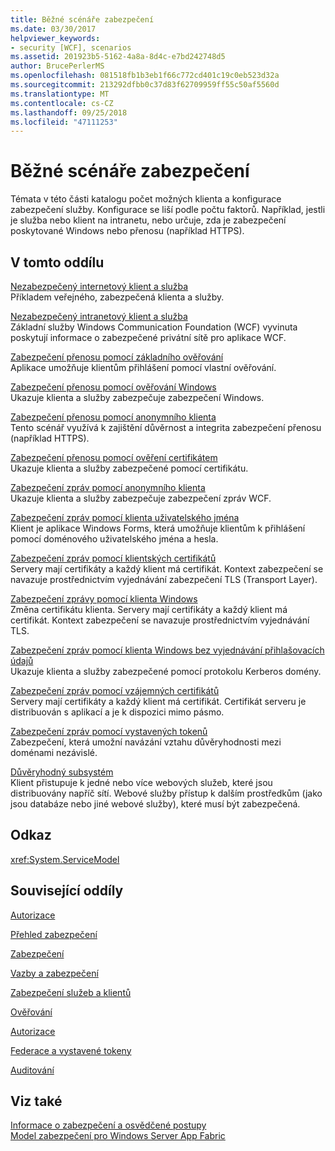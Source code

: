 ```yaml
---
title: Běžné scénáře zabezpečení
ms.date: 03/30/2017
helpviewer_keywords:
- security [WCF], scenarios
ms.assetid: 201923b5-5162-4a8a-8d4c-e7bd242748d5
author: BrucePerlerMS
ms.openlocfilehash: 081518fb1b3eb1f66c772cd401c19c0eb523d32a
ms.sourcegitcommit: 213292dfbb0c37d83f62709959ff55c50af5560d
ms.translationtype: MT
ms.contentlocale: cs-CZ
ms.lasthandoff: 09/25/2018
ms.locfileid: "47111253"
---
```

# <a name="common-security-scenarios"></a>Běžné scénáře zabezpečení
Témata v této části katalogu počet možných klienta a konfigurace zabezpečení služby. Konfigurace se liší podle počtu faktorů. Například, jestli je služba nebo klient na intranetu, nebo určuje, zda je zabezpečení poskytované Windows nebo přenosu (například HTTPS).  
  
## <a name="in-this-section"></a>V tomto oddílu  
 [Nezabezpečený internetový klient a služba](../../../../docs/framework/wcf/feature-details/internet-unsecured-client-and-service.md)  
 Příkladem veřejného, zabezpečená klienta a služby.  
  
 [Nezabezpečený intranetový klient a služba](../../../../docs/framework/wcf/feature-details/intranet-unsecured-client-and-service.md)  
 Základní služby Windows Communication Foundation (WCF) vyvinuta poskytují informace o zabezpečené privátní sítě pro aplikace WCF.  
  
 [Zabezpečení přenosu pomocí základního ověřování](../../../../docs/framework/wcf/feature-details/transport-security-with-basic-authentication.md)  
 Aplikace umožňuje klientům přihlášení pomocí vlastní ověřování.  
  
 [Zabezpečení přenosu pomocí ověřování Windows](../../../../docs/framework/wcf/feature-details/transport-security-with-windows-authentication.md)  
 Ukazuje klienta a služby zabezpečuje zabezpečení Windows.  
  
 [Zabezpečení přenosu pomocí anonymního klienta](../../../../docs/framework/wcf/feature-details/transport-security-with-an-anonymous-client.md)  
 Tento scénář využívá k zajištění důvěrnost a integrita zabezpečení přenosu (například HTTPS).  
  
 [Zabezpečení přenosu pomocí ověření certifikátem](../../../../docs/framework/wcf/feature-details/transport-security-with-certificate-authentication.md)  
 Ukazuje klienta a služby zabezpečené pomocí certifikátu.  
  
 [Zabezpečení zpráv pomocí anonymního klienta](../../../../docs/framework/wcf/feature-details/message-security-with-an-anonymous-client.md)  
 Ukazuje klienta a služby zabezpečuje zabezpečení zpráv WCF.  
  
 [Zabezpečení zpráv pomocí klienta uživatelského jména](../../../../docs/framework/wcf/feature-details/message-security-with-a-user-name-client.md)  
 Klient je aplikace Windows Forms, která umožňuje klientům k přihlášení pomocí doménového uživatelského jména a hesla.  
  
 [Zabezpečení zpráv pomocí klientských certifikátů](../../../../docs/framework/wcf/feature-details/message-security-with-a-certificate-client.md)  
 Servery mají certifikáty a každý klient má certifikát. Kontext zabezpečení se navazuje prostřednictvím vyjednávání zabezpečení TLS (Transport Layer).  
  
 [Zabezpečení zprávy pomocí klienta Windows](../../../../docs/framework/wcf/feature-details/message-security-with-a-windows-client.md)  
 Změna certifikátu klienta. Servery mají certifikáty a každý klient má certifikát. Kontext zabezpečení se navazuje prostřednictvím vyjednávání TLS.  
  
 [Zabezpečení zpráv pomocí klienta Windows bez vyjednávání přihlašovacích údajů](../../../../docs/framework/wcf/feature-details/message-security-with-a-windows-client-without-credential-negotiation.md)  
 Ukazuje klienta a služby zabezpečené pomocí protokolu Kerberos domény.  
  
 [Zabezpečení zpráv pomocí vzájemných certifikátů](../../../../docs/framework/wcf/feature-details/message-security-with-mutual-certificates.md)  
 Servery mají certifikáty a každý klient má certifikát. Certifikát serveru je distribuován s aplikací a je k dispozici mimo pásmo.  
  
 [Zabezpečení zpráv pomocí vystavených tokenů](../../../../docs/framework/wcf/feature-details/message-security-with-issued-tokens.md)  
 Zabezpečení, která umožní navázání vztahu důvěryhodnosti mezi doménami nezávislé.  
  
 [Důvěryhodný subsystém](../../../../docs/framework/wcf/feature-details/trusted-subsystem.md)  
 Klient přistupuje k jedné nebo více webových služeb, které jsou distribuovány napříč sítí. Webové služby přístup k dalším prostředkům (jako jsou databáze nebo jiné webové služby), které musí být zabezpečená.  
  
## <a name="reference"></a>Odkaz  
 <xref:System.ServiceModel>  
  
## <a name="related-sections"></a>Související oddíly  
 [Autorizace](../../../../docs/framework/wcf/feature-details/authorization-in-wcf.md)  
  
 [Přehled zabezpečení](../../../../docs/framework/wcf/feature-details/security-overview.md)  
  
 [Zabezpečení](../../../../docs/framework/wcf/feature-details/security.md)  
  
 [Vazby a zabezpečení](../../../../docs/framework/wcf/feature-details/bindings-and-security.md)  
  
 [Zabezpečení služeb a klientů](../../../../docs/framework/wcf/feature-details/securing-services-and-clients.md)  
  
 [Ověřování](../../../../docs/framework/wcf/feature-details/authentication-in-wcf.md)  
  
 [Autorizace](../../../../docs/framework/wcf/feature-details/authorization-in-wcf.md)  
  
 [Federace a vystavené tokeny](../../../../docs/framework/wcf/feature-details/federation-and-issued-tokens.md)  
  
 [Auditování](../../../../docs/framework/wcf/feature-details/auditing-security-events.md)  
  
## <a name="see-also"></a>Viz také  
 [Informace o zabezpečení a osvědčené postupy](../../../../docs/framework/wcf/feature-details/security-guidance-and-best-practices.md)  
 [Model zabezpečení pro Windows Server App Fabric](https://go.microsoft.com/fwlink/?LinkID=201279&clcid=0x409)
